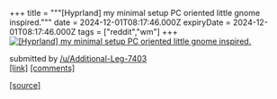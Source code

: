 +++
title = """[Hyprland] my minimal setup PC oriented little gnome inspired."""
date = 2024-12-01T08:17:46.000Z
expiryDate = 2024-12-01T08:17:46.000Z
tags = ["reddit","wm"]
+++
[![[Hyprland] my minimal setup PC oriented little gnome inspired.](https://external-preview.redd.it/ZGNjOWxsb240NzRlMTg2xIlZr_OKtnbgJCphiiO7ftNYfD8MpBSrMNwXNaQK.png?width=640&crop=smart&auto=webp&s=9401a42b06e7069670e3bebdc8f520c94d9090e9 "[Hyprland] my minimal setup PC oriented little gnome inspired.")](https://www.reddit.com/r/unixporn/comments/1h3yprc/hyprland_my_minimal_setup_pc_oriented_little/)

submitted by [/u/Additional-Leg-7403](https://www.reddit.com/user/Additional-Leg-7403)  
[\[link\]](https://v.redd.it/7m2hpmon474e1) [\[comments\]](https://www.reddit.com/r/unixporn/comments/1h3yprc/hyprland_my_minimal_setup_pc_oriented_little/)

[[source]](https://www.reddit.com/r/unixporn/comments/1h3yprc/hyprland_my_minimal_setup_pc_oriented_little/)

